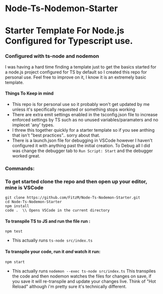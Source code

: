 # Node-Ts-Nodemon-Starter

# Starter Template For Node.js Configured for Typescript use.

### Configured with ts-node and  nodemon


I was having a hard time finding a template just to get the basics started for a node.js project configured for TS by default so I created this repo for personal use.  Feel free to improve on it, I know it is an extremely basic template. 


#### Things To Keep in mind
- This repo is for personal use so it probably won't get updated by me unless it's specifically requested or something stops working
- There are extra emit settings enabled in the tsconfig.json file to increase enforced settings by TS such as no unused variables/paramaters and no implecet 'any' types.
- I threw this together quickly for a starter template so if you see anthing that isn't "best practices".. sorry about that. 
- There is a launch.json file for debugging in VSCode however I haven't configured it with anything past the initial creation. 
To Debug all I did was change the debugger tab to `Run Script: Start` and the debugger worked great. 


### Commands:
### To get started clone the repo and then open up your editor, mine is VSCode
```
git clone https://github.com/FitzM/Node-Ts-Nodemon-Starter.git
cd Node-Ts-Nodemon-Starter
npm install
code .  \\ Opens VSCode in the current directory
```
#### To transpile TS to JS and run the file run :

```npm test```

- This actually runs `ts-node src/index.ts` 

#### To transpile your code, run it _and_ watch it run:

`npm start` 

- This actually runs `nodemon --exec ts-node src/index.ts` This transpiles the code and then nodemon watches the files for changes on save, if you save it will re-transpile and update your changes live. Think of "Hot Reload" although i'm pretty sure it's technically different. 

